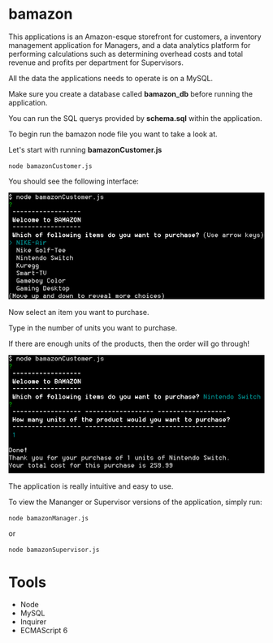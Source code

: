 # bamazon

This applications is an Amazon-esque storefront for customers, a inventory management application for Managers, and a data analytics platform for performing calculations such as determining overhead costs and total revenue and profits per department for Supervisors.

All the data the applications needs to operate is on a MySQL.

Make sure you create a database called **bamazon_db** before running the application.

You can run the SQL querys provided by **schema.sql** within the application.

To begin run the bamazon node file you want to take a look at.

Let's start with running **bamazonCustomer.js**

`node bamazonCustomer.js`

You should see the following interface:

![bamazonCustomer Order Example 1](/instruc/bamazonC1.jpg)

Now select an item you want to purchase.

Type in the number of units you want to purchase.

If there are enough units of the products, then the order will go through!

![bamazonCustomer Order Example 2](/instruc/bamazonC3.png)



The application is really intuitive and easy to use.

To view the Mananger or Supervisor versions of the application, simply run:

`node bamazonManager.js`

or

`node bamazonSupervisor.js`



# Tools

* Node
* MySQL
* Inquirer
* ECMAScript 6








